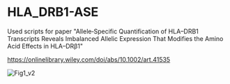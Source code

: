 # HLA_DRB1-ASE
Used scripts for paper "Allele‐Specific Quantification of HLA–DRB1 Transcripts Reveals Imbalanced Allelic Expression That Modifies the Amino Acid Effects in HLA–DRβ1"

https://onlinelibrary.wiley.com/doi/abs/10.1002/art.41535


![Fig1_v2](https://user-images.githubusercontent.com/19603631/108142062-600bdf80-7108-11eb-8866-8e1affea30ca.jpeg)
